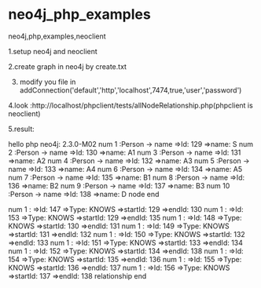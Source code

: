 # neo4j_php_examples
neo4j,php,examples,neoclient

1.setup neo4j and neoclient

2.create graph in neo4j by create.txt

3. modify you file in addConnection('default','http','localhost',7474,true,'user','password')

4.look :http://localhost/phpclient/tests/allNodeRelationship.php(phpclient is neoclient)

5.result:

hello php neo4j:
2.3.0-M02
num 1 :Person -> name =>Id: 129 =>name: S
num 2 :Person -> name =>Id: 130 =>name: A1
num 3 :Person -> name =>Id: 131 =>name: A2
num 4 :Person -> name =>Id: 132 =>name: A3
num 5 :Person -> name =>Id: 133 =>name: A4
num 6 :Person -> name =>Id: 134 =>name: A5
num 7 :Person -> name =>Id: 135 =>name: B1
num 8 :Person -> name =>Id: 136 =>name: B2
num 9 :Person -> name =>Id: 137 =>name: B3
num 10 :Person -> name =>Id: 138 =>name: D
node end

num 1 : =>Id: 147 =>Type: KNOWS =>startId: 129 =>endId: 130
num 1 : =>Id: 153 =>Type: KNOWS =>startId: 129 =>endId: 135
num 1 : =>Id: 148 =>Type: KNOWS =>startId: 130 =>endId: 131
num 1 : =>Id: 149 =>Type: KNOWS =>startId: 131 =>endId: 132
num 1 : =>Id: 150 =>Type: KNOWS =>startId: 132 =>endId: 133
num 1 : =>Id: 151 =>Type: KNOWS =>startId: 133 =>endId: 134
num 1 : =>Id: 152 =>Type: KNOWS =>startId: 134 =>endId: 138
num 1 : =>Id: 154 =>Type: KNOWS =>startId: 135 =>endId: 136
num 1 : =>Id: 155 =>Type: KNOWS =>startId: 136 =>endId: 137
num 1 : =>Id: 156 =>Type: KNOWS =>startId: 137 =>endId: 138
relationship end
